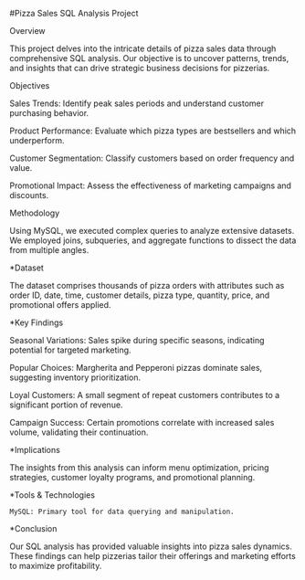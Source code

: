#Pizza Sales SQL Analysis Project

Overview

 This project delves into the intricate details of pizza sales data through comprehensive SQL analysis. Our objective is to uncover patterns, trends, and 
 insights that can drive strategic business decisions for pizzerias.

Objectives

 Sales Trends: 
 Identify peak sales periods and understand customer purchasing behavior.

 Product Performance: 
 Evaluate which pizza types are bestsellers and which underperform.

 Customer Segmentation: 
 Classify customers based on order frequency and value.

 Promotional Impact:
 Assess the effectiveness of marketing campaigns and discounts.


Methodology

 Using MySQL, we executed complex queries to analyze extensive datasets. We employed joins, subqueries, and aggregate functions to dissect the data from 
 multiple angles.

*Dataset

 The dataset comprises thousands of pizza orders with attributes such as order ID, date, time, customer details, pizza type, quantity, price, and 
 promotional offers applied.

*Key Findings

 Seasonal Variations: 
 Sales spike during specific seasons, indicating potential for targeted marketing.

 Popular Choices:
 Margherita and Pepperoni pizzas dominate sales, suggesting inventory prioritization.

 Loyal Customers: 
 A small segment of repeat customers contributes to a significant portion of revenue.

 Campaign Success: 
 Certain promotions correlate with increased sales volume, validating their continuation.

*Implications

   The insights from this analysis can inform menu optimization, pricing strategies, customer loyalty programs, and promotional planning.

*Tools & Technologies

    MySQL: Primary tool for data querying and manipulation.


*Conclusion

  Our SQL analysis has provided valuable insights into pizza sales dynamics. These findings can help pizzerias tailor their offerings and marketing efforts 
  to maximize profitability.
